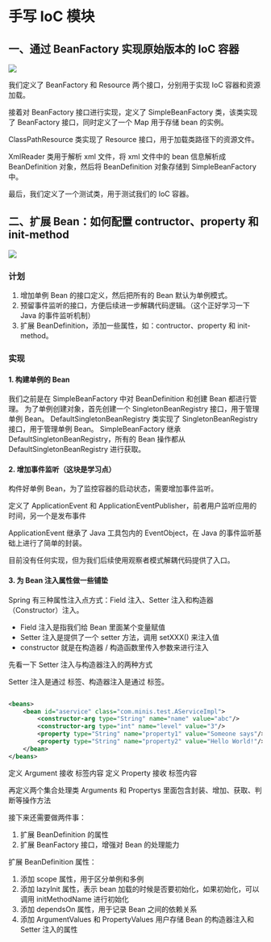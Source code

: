 # 手写 IoC 模块

## 一、通过 BeanFactory 实现原始版本的 IoC 容器

![](https://ljd-image-upload.oss-cn-beijing.aliyuncs.com/sources/202303171611668.jpeg)

我们定义了 BeanFactory 和 Resource 两个接口，分别用于实现 IoC 容器和资源加载。

接着对 BeanFactory 接口进行实现，定义了 SimpleBeanFactory 类，该类实现了 BeanFactory 接口，同时定义了一个 Map 用于存储 bean 的实例。

ClassPathResource 类实现了 Resource 接口，用于加载类路径下的资源文件。

XmlReader 类用于解析 xml 文件，将 xml 文件中的 bean 信息解析成 BeanDefinition 对象，然后将 BeanDefinition 对象存储到 SimpleBeanFactory 中。

最后，我们定义了一个测试类，用于测试我们的 IoC 容器。

## 二、扩展 Bean：如何配置 contructor、property 和 init-method

![](https://ljd-image-upload.oss-cn-beijing.aliyuncs.com/sources/202303171610527.jpeg)

### 计划

1. 增加单例 Bean 的接口定义，然后把所有的 Bean 默认为单例模式。
2. 预留事件监听的接口，方便后续进一步解耦代码逻辑。（这个正好学习一下 Java 的事件监听机制）
3. 扩展 BeanDefinition，添加一些属性，如：contructor、property 和 init-method。

### 实现

#### 1. 构建单例的 Bean

我们之前是在 SimpleBeanFactory 中对 BeanDefinition 和创建 Bean 都进行管理。
为了单例创建对象，首先创建一个 SingletonBeanRegistry 接口，用于管理单例 Bean。
DefaultSingletonBeanRegistry 类实现了 SingletonBeanRegistry 接口，用于管理单例 Bean。
SimpleBeanFactory 继承 DefaultSingletonBeanRegistry，所有的 Bean 操作都从 DefaultSingletonBeanRegistry 进行获取。

#### 2. 增加事件监听（这块是学习点）

构件好单例 Bean，为了监控容器的启动状态，需要增加事件监听。

定义了 ApplicationEvent 和 ApplicationEventPublisher，前者用户监听应用的时间，另一个是发布事件

ApplicationEvent 继承了 Java 工具包内的 EventObject，在 Java 的事件监听基础上进行了简单的封装。

目前没有任何实现，但为我们后续使用观察者模式解耦代码提供了入口。

#### 3. 为 Bean 注入属性做一些铺垫

Spring 有三种属性注入点方式：Field 注入、Setter 注入和构造器（Constructor）注入。

- Field 注入是指我们给 Bean 里面某个变量赋值
- Setter 注入是提供了一个 setter 方法，调用 setXXX() 来注入值
- constructor 就是在构造器 / 构造函数里传入参数来进行注入

先看一下 Setter 注入与构造器注入的两种方式

Setter 注入是通过 <property> 标签、构造器注入是通过 <constructor-arg> 标签。

```xml

<beans>
    <bean id="aservice" class="com.minis.test.AServiceImpl">
        <constructor-arg type="String" name="name" value="abc"/>
        <constructor-arg type="int" name="level" value="3"/>
        <property type="String" name="property1" value="Someone says"/>
        <property type="String" name="property2" value="Hello World!"/>
    </bean>
</beans>

```
定义 Argument 接收 <constructor-arg> 标签内容
定义 Property 接收 <property> 标签内容

再定义两个集合处理类 Arguments 和 Propertys 里面包含封装、增加、获取、判断等操作方法

接下来还需要做两件事：
1. 扩展 BeanDefinition 的属性
2. 扩展 BeanFactory 接口，增强对 Bean 的处理能力

扩展 BeanDefinition 属性：

1. 添加 scope 属性，用于区分单例和多例
2. 添加 lazyInit 属性，表示 bean 加载的时候是否要初始化，如果初始化，可以调用 initMethodName 进行初始化
3. 添加 dependsOn 属性，用于记录 Bean 之间的依赖关系
4. 添加 ArgumentValues 和 PropertyValues 用户存储 Bean 的构造器注入和 Setter 注入的属性


